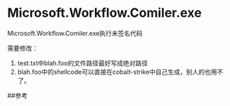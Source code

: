 # Microsoft.Workflow.Comiler.exe
Microsoft.Workflow.Comiler.exe执行未签名代码

需要修改：
1. test.txt中blah.foo的文件路径最好写成绝对路径
2. blah.foo中的shellcode可以直接在cobalt-strike中自己生成，别人的也用不了。

##参考
